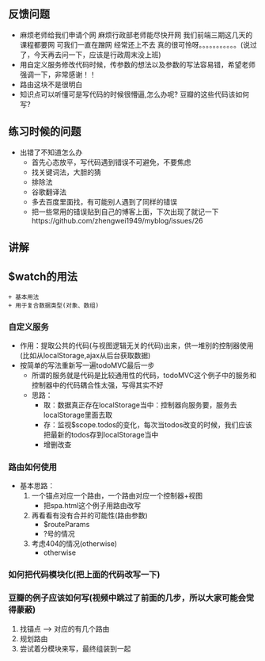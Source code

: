 ## 反馈问题
- 麻烦老师给我们申请个网 麻烦行政部老师能尽快开网 我们前端三期这几天的课程都要网 可我们一直在蹭网 经常还上不去 真的很可怜呀。。。。。。。。。。。(说过了，今天再去问一下，应该是行政周末没上班)
- 用自定义服务修改代码时候，传参数的想法以及参数的写法容易错，希望老师强调一下，非常感谢！！
- 路由这块不是很明白
- 知识点可以听懂可是写代码的时候很懵逼,怎么办呢? 豆瓣的这些代码该如何写?

## 练习时候的问题
- 出错了不知道怎么办
    + 首先心态放平，写代码遇到错误不可避免，不要焦虑
    + 找关键词法，大胆的猜
    + 排除法 
    + 谷歌翻译法
    + 多去百度里面找，有可能别人遇到了同样的错误
    + 把一些常用的错误贴到自己的博客上面，下次出现了就记一下https://github.com/zhengwei1949/myblog/issues/26

## 讲解
## $watch的用法
    + 基本用法
    + 用于复合数据类型(对象、数组)
### 自定义服务
- 作用：提取公共的代码(与视图逻辑无关的代码)出来，供一堆别的控制器使用(比如从localStorage,ajax从后台获取数据)
- 按简单的写法重新写一遍todoMVC最后一步
    + 所谓的服务就是代码是比较通用性的代码，todoMVC这个例子中的服务和控制器中的代码耦合性太强，写得其实不好
    + 思路：
        - 取：数据真正存在localStorage当中：控制器向服务要，服务去localStorage里面去取
        - 存：监视$scope.todos的变化，每次当todos改变的时候，我们应该把最新的todos存到localStorage当中
        - 增删改查

### 路由如何使用
- 基本思路：
    1. 一个锚点对应一个路由，一个路由对应一个控制器+视图
        + 把spa.html这个例子用路由改写
    2. 再看看有没有合并的可能性(路由参数)
        + $routeParams
        + ?号的情况
    3. 考虑404的情况(otherwise)
        + otherwise

### 如何把代码模块化(把上面的代码改写一下)

### 豆瓣的例子应该如何写(视频中跳过了前面的几步，所以大家可能会觉得蒙蔽)
1. 找锚点 --> 对应的有几个路由
2. 规划路由
3. 尝试着分模块来写，最终组装到一起